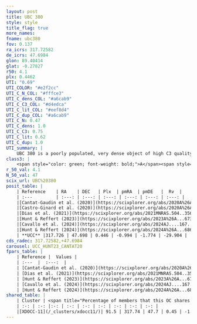 ```yaml
---
layout: post
title: UBC 380
style: style
title_flag: true
more_names: 
fname: ubc380
fov: 0.137
ra_icrs: 317.72582
de_icrs: 47.6984
glon: 89.40414
glat: -0.27827
r50: 4.1
plx: 0.4462
UTI: "0.69"
UTI_COLOR: "#e2f2cc"
UTI_C_N_COL: "#fffce3"
UTI_C_dens_COL: "#a6cab9"
UTI_C_C3_COL: "#d4edca"
UTI_C_lit_COL: "#eef8d4"
UTI_C_dup_COL: "#a6cab9"
UTI_C_N: 0.47
UTI_C_dens: 1.0
UTI_C_C3: 0.75
UTI_C_lit: 0.62
UTI_C_dup: 1.0
UTI_summary: |
    UBC 380 is a poorly populated, very dense object of high C3 quality. It is moderately studied in the literature. This object shares a large percentage of members with a later reported entry.
class3: |
    <span style="color: green; font-weight: bold;">A</span><span style="color: #FFC300; font-weight: bold;">B</span>
r_50_val: 4.1
N_50_val: 47
scix_url: UBC%20380
posit_table: |
    | Reference    | RA    | DEC   | Plx  | pmRA  | pmDE   |  Rv  |
    | :---         | :---: | :---: | :---: | :---: | :---: | :---: |
    |[Cantat-Gaudin et al. (2020)](https://scixplorer.org/abs/2020A%26A...640A...1C) | 317.71 | 47.705 | 0.437 | -1.003 | -1.742 | -- |
    |[Castro-Ginard et al. (2020)](https://scixplorer.org/abs/2020A%26A...635A..45C) | 317.697 | 47.709 | 0.438 | -1.007 | -1.748 | -- |
    |[Dias et al. (2021)](https://scixplorer.org/abs/2021MNRAS.504..356D) | 317.717 | 47.715 | 0.436 | -0.997 | -1.712 | -- |
    |[Hunt & Reffert (2023)](https://scixplorer.org/abs/2023A%26A...673A.114H) | 317.714 | 47.687 | 0.446 | -1.011 | -1.803 | -8.077 |
    |[Cavallo et al. (2024)](https://scixplorer.org/abs/2024AJ....167...12C) | 317.7 | 47.67 | 0.451 | -- | -- | -- |
    |[Hunt & Reffert (2024)](https://scixplorer.org/abs/2024A%26A...686A..42H) | 317.714 | 47.687 | 0.446 | -1.011 | -1.803 | -8.077 |
    | **UCC** |317.726 | 47.698 | 0.446 | -0.994 | -1.774 | -29.904 | 
cds_radec: 317.72582,+47.6984
carousel: UCC_HUNT23_CANTAT20
fpars_table: |
    | Reference |  Values |
    | :---  |  :---:  |
    | [Cantat-Gaudin et al. (2020)](https://scixplorer.org/abs/2020A%26A...640A...1C) | `AVNN=0.92, DMNN=11.45, AgeNN=7.9` |
    | [Dias et al. (2021)](https://scixplorer.org/abs/2021MNRAS.504..356D) | `Av=1.339, Dist=2109, logage=8.315, [Fe/H]=0.43` |
    | [Hunt & Reffert (2023)](https://scixplorer.org/abs/2023A%26A...673A.114H) | `AV50=1.467, diffAV50=2.456, MOD50=11.581, logAge50=8.087` |
    | [Cavallo et al. (2024)](https://scixplorer.org/abs/2024AJ....167...12C) | `AV50=1.74, dMod50=11.65, logAge50=8.22, [Fe/H]50=0.19` |
    | [Hunt & Reffert (2024)](https://scixplorer.org/abs/2024A%26A...686A..42H) | `MassJ=374.436` |
shared_table: |
    | Cluster | <span title="Percentage of members that this OC shares with the ones listed">%</span>   | RA   | DEC   | Plx   | pmRA  | pmDE  | Rv | UTI |
    | :-: | :-: |:-: | :-: | :-: | :-: | :-: | :-: | :-: |
    |[XDOCC-11](/_clusters/xdocc11/)| 91.5 | 317.74 | 47.7 | 0.45 | -1.01 | -1.77 | -11.29 |0.11 |
---
```

